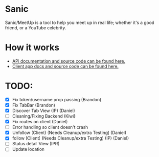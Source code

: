 # Sanic

Sanic/MeetUp is a tool to help you meet up in real life; whether it's a good
friend, or a YouTube celebrity.

# How it works
- [API documentation and source code can be found here.](https://github.com/UTSCC09/sanic/tree/master/server)
- [Client app docs and source code can be found here.](https://github.com/UTSCC09/sanic/tree/master/client/)

# TODO:

- [x] Fix token/username prop passing (Brandon)
- [x] Fix TabBar (Brandon)
- [x] Discover Tab View (IP) (Daniel)
- [ ] Cleaning/Fixing Backend (Kiwi)
- [x] Fix routes on client (Daniel)
- [ ] Error handling so client doesn't crash
- [x] Unfollow (Client) (Needs Cleanup/extra Testing) (Daniel)
- [x] follow (Client) (Needs Cleanup/extra Testing) (IP) (Daniel)
- [ ] Status detail View (IPR)
- [ ] Update location

